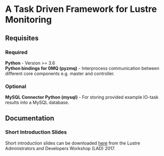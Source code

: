 # A Task Driven Framework for Lustre Monitoring 

## Requisites

### Required
**Python** - Version >= 3.6  
**Python bindings for 0MQ (pyzmq)** - Interprocess communication between different core components e.g. master and controller.  

### Optional
**MySQL Connector Python (mysql)** - For storing provided example IO-task results into a MySQL database.  

## Documentation

### Short Introduction Slides
Short introduction slides can be downloaded [here](https://www.eofs.eu/_media/events/lad17/05_gabriele_iannetti_task_driven_framework_for_lustre_monitoring.pdf) from the Lustre Administrators and Developers Workshop (LAD) 2017.
